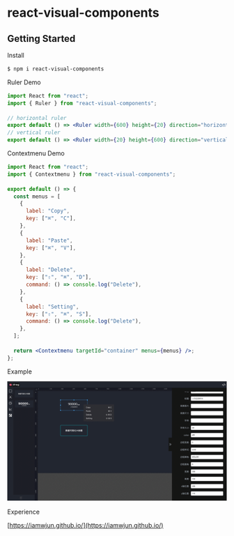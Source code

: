 # react-visual-components

## Getting Started

Install

```bash
$ npm i react-visual-components
```

Ruler Demo

```jsx
import React from "react";
import { Ruler } from "react-visual-components";

// horizontal ruler
export default () => <Ruler width={600} height={20} direction="horizontal" />;
// vertical ruler
export default () => <Ruler width={20} height={600} direction="vertical" />;
```

Contextmenu Demo

```jsx
import React from "react";
import { Contextmenu } from "react-visual-components";

export default () => {
  const menus = [
    {
      label: "Copy",
      key: ["⌘", "C"],
    },
    {
      label: "Paste",
      key: ["⌘", "V"],
    },
    {
      label: "Delete",
      key: ["⇧", "⌘", "D"],
      command: () => console.log("Delete"),
    },
    {
      label: "Setting",
      key: ["⇧", "⌘", "S"],
      command: () => console.log("Delete"),
    },
  ];

  return <Contextmenu targetId="container" menus={menus} />;
};
```

Example

![alt text](./example.png)

Experience

[https://iamwjun.github.io/](https://iamwjun.github.io/)
